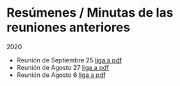# Resúmenes / Minutas de las reuniones anteriores


2020
* Reunión de Septiembre 25 [liga a pdf]() 
* Reunión de Agosto 27 [liga a pdf](minutas/EsquinaCTOs-agosto-27-2020.pdf) 
* Reunión de Agosto 6 [liga a pdf](minutas/EsquinaCTOs-agosto-6-2020.pdf)



